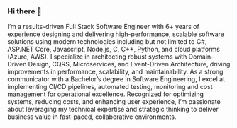 ### Hi there 👋

I’m a results-driven Full Stack Software Engineer with 6+ years of experience designing and delivering high-performance, scalable software solutions using modern technologies including but not limited to C#, ASP.NET Core, Javascript, Node.js, C, C++, Python, and cloud platforms (Azure, AWS). I specialize in architecting robust systems with Domain-Driven Design, CQRS, Microservices, and Event-Driven Architecture, driving improvements in performance, scalability, and maintainability. As a strong communicator with a Bachelor’s degree in Software Engineering, I excel at implementing CI/CD pipelines, automated testing, monitoring and cost management for operational excellence. Recognized for optimizing systems, reducing costs, and enhancing user experience, I’m passionate about leveraging my technical expertise and strategic thinking to deliver business value in fast-paced, collaborative environments.
